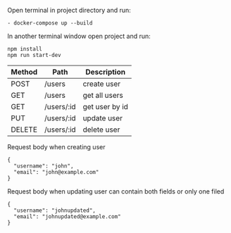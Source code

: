 

Open terminal in project directory and run:

```
- docker-compose up --build

```

In another terminal window open project and run:

```
npm install
npm run start-dev

```

Method | Path | Description
-------|------|------------ 
POST       |/users                           | create user                    
GET        |/users                           | get all users                     
GET        |/users/:id                       | get user by id                   
PUT        |/users/:id                       | update user                    
DELETE     |/users/:id                       | delete user  


Request body when creating user
```
{
  "username": "john",
  "email": "john@example.com"
}
```

Request body when updating user can contain both fields or only one filed
```
{
  "username": "johnupdated",
  "email": "johnupdated@example.com"
}
```


